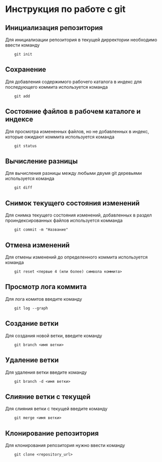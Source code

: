 # Инструкция по работе с git

## Инициализация репозитория

Для инициализации репозитория в текущей дирректории необходимо ввести команду

```
    git init
```

## Сохранение

Для добавления содержимого рабочего каталога в индекс для последующего коммита используется команда

```
    git add
```

## Состояние файлов в рабочем каталоге и индексе

Для просмотра измененных файлов, но не добавленных в индекс, которые ожидают коммита используется команда

```
    git status
```

## Вычисление разницы

Для вычисления разницы между любыми двумя git деревьями используется команда

```
    git diff
```

## Снимок текущего состояния изменений

Для снимка текущего состояния изменений, добавленных в раздел проиндексированных файлов используется комманда

```
    git commit -m "Название"
```

## Отмена изменений

Для отмены изменений до определенного коммита используется команда 

```
    git reset <первые 4 (или более) символа коммита>
```

## Просмотр лога коммита

Для лога комитов введите команду

```
    git log --graph
```

## Создание ветки

Для создания новой ветки, введите команду

```
    git branch <имя ветки>
```

## Удаление ветки

Для удаления ветки введите команду 

```
    git branch -d <имя ветки>
```

## Слияние ветки с текущей

Для слияния ветки с текущей введите команду

```
    git merge <имя ветки>
```

## Клонирование репозитория

Для клонирования репозитория нужно ввести команду

```
    git clone <repository_url>
```
